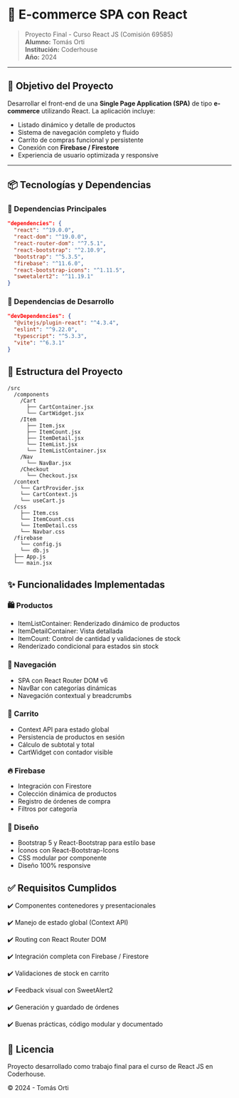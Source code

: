 # 🛒 E-commerce SPA con React

> Proyecto Final - Curso React JS (Comisión 69585)  
> **Alumno:** Tomás Orti  
> **Institución:** Coderhouse  
> **Año:** 2024

---

## 🚀 Objetivo del Proyecto

Desarrollar el front-end de una **Single Page Application (SPA)** de tipo **e-commerce** utilizando React. La aplicación incluye:

- Listado dinámico y detalle de productos
- Sistema de navegación completo y fluido
- Carrito de compras funcional y persistente
- Conexión con **Firebase / Firestore**
- Experiencia de usuario optimizada y responsive

---

## 📦 Tecnologías y Dependencias

### 📁 Dependencias Principales

```json
"dependencies": {
  "react": "^19.0.0",
  "react-dom": "^19.0.0",
  "react-router-dom": "^7.5.1",
  "react-bootstrap": "^2.10.9",
  "bootstrap": "^5.3.5",
  "firebase": "^11.6.0",
  "react-bootstrap-icons": "^1.11.5",
  "sweetalert2": "^11.19.1"
}
```

### 🧪 Dependencias de Desarrollo
```json
"devDependencies": {
  "@vitejs/plugin-react": "^4.3.4",
  "eslint": "^9.22.0",
  "typescript": "^5.3.3",
  "vite": "^6.3.1"
}
```

## 📂 Estructura del Proyecto

```plaintext
/src
  /components
    /Cart
      ├── CartContainer.jsx
      └── CartWidget.jsx
    /Item
      ├── Item.jsx
      ├── ItemCount.jsx
      ├── ItemDetail.jsx
      └── ItemList.jsx
      └── ItemListContainer.jsx
    /Nav
      └── NavBar.jsx
    /Checkout
      └── Checkout.jsx
  /context
    └── CartProvider.jsx
    └── CartContext.js
    └── useCart.js
  /css
    ├── Item.css
    └── ItemCount.css
    └── ItemDetail.css
    └── Navbar.css
  /firebase
    └── config.js
    └── db.js
  ├── App.js
  └── main.jsx
```

## ✨ Funcionalidades Implementadas

### 🛍️ Productos
- ItemListContainer: Renderizado dinámico de productos
- ItemDetailContainer: Vista detallada
- ItemCount: Control de cantidad y validaciones de stock
- Renderizado condicional para estados sin stock

### 🧭 Navegación
- SPA con React Router DOM v6
- NavBar con categorías dinámicas
- Navegación contextual y breadcrumbs

### 🛒 Carrito
- Context API para estado global
- Persistencia de productos en sesión
- Cálculo de subtotal y total
- CartWidget con contador visible

### 🔥 Firebase
- Integración con Firestore
- Colección dinámica de productos
- Registro de órdenes de compra
- Filtros por categoría

### 🎨 Diseño
- Bootstrap 5 y React-Bootstrap para estilo base
- Íconos con React-Bootstrap-Icons
- CSS modular por componente
- Diseño 100% responsive

## ✅ Requisitos Cumplidos

✔️ Componentes contenedores y presentacionales

✔️ Manejo de estado global (Context API)

✔️ Routing con React Router DOM

✔️ Integración completa con Firebase / Firestore

✔️ Validaciones de stock en carrito

✔️ Feedback visual con SweetAlert2

✔️ Generación y guardado de órdenes

✔️ Buenas prácticas, código modular y documentado

## 📜 Licencia
Proyecto desarrollado como trabajo final para el curso de React JS en Coderhouse.

© 2024 - Tomás Orti